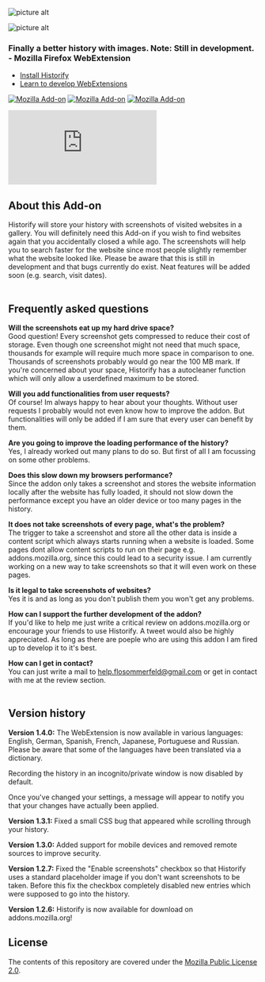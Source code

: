 ![picture alt](http://i.imgur.com/3COC7f4.png "Logo")




![picture alt](http://i.imgur.com/KkwRdP3.png "Demo screenshot")



### Finally a better history with images. Note: Still in development. - Mozilla Firefox WebExtension ###

* [Install Historify](https://addons.mozilla.org/en-US/firefox/addon/historify/)
* [Learn to develop WebExtensions](https://developer.mozilla.org/en-US/Add-ons/WebExtensions)

[![Mozilla Add-on](https://img.shields.io/badge/Status-Experimental-yellow.svg)](https://addons.mozilla.org/en-US/firefox/addon/historify/)   [![Mozilla Add-on](https://img.shields.io/badge/Version-1.4.0-yellow.svg)](https://addons.mozilla.org/en-US/firefox/addon/historify/)   [![Mozilla Add-on](https://img.shields.io/badge/Downloads-546-brightgreen.svg)](https://addons.mozilla.org/en-US/firefox/addon/historify/) 

[![Download via Sourceforge](https://sourceforge.net/sflogo.php?type=16&group_id=2946390)](https://sourceforge.net/p/historify/)


## About this Add-on

Historify will store your history with screenshots of visited websites in a gallery. You will definitely need this Add-on if you wish to find websites again that you accidentally closed a while ago. The screenshots will help you to search faster for the website since most people slightly remember what the website looked like. Please be aware that this is still in development and that bugs currently do exist. Neat features will be added soon (e.g. search, visit dates).
<br />
<br />
## Frequently asked questions

**Will the screenshots eat up my hard drive space?**<br />
Good question! Every screenshot gets compressed to reduce their cost of storage. Even though one screenshot might not need that much space, thousands for example will require much more space in comparison to one. Thousands of screenshots probably would go near the 100 MB mark. If you're concerned about your space, Historify has a autocleaner function which will only allow a userdefined maximum to be stored.

**Will you add functionalities from user requests?**<br />
Of course! Im always happy to hear about your thoughts. Without user requests I probably would not even know how to improve the addon. But functionalities will only be added if I am sure that every user can benefit by them.

**Are you going to improve the loading performance of the history?**<br />
Yes, I already worked out many plans to do so. But first of all I am focussing on some other problems.

**Does this slow down my browsers performance?**<br />
Since the addon only takes a screenshot and stores the website information locally after the website has fully loaded, it should not slow down the performance except you have an older device or too many pages in the history.

**It does not take screenshots of every page, what's the problem?**<br />
The trigger to take a screenshot and store all the other data is inside a content script which always starts running when a website is loaded. Some pages dont allow content scripts to run on their page e.g. addons.mozilla.org, since this could lead to a security issue. I am currently working on a new way to take screenshots so that it will even work on these pages.

**Is it legal to take screenshots of websites?**<br />
Yes it is and as long as you don't publish them you won't get any problems.

**How can I support the further development of the addon?**<br />
If you'd like to help me just write a critical review on addons.mozilla.org or encourage your friends to use Historify. A tweet would also be highly appreciated. As long as there are poeple who are using this addon I am fired up to develop it to it's best.

**How can I get in contact?**<br />
You can just write a mail to help.flosommerfeld@gmail.com or get in contact with me at the review section.
<br />
<br />
## Version history
__Version 1.4.0:__
  The WebExtension is now available in various languages: English, German, Spanish, French, Japanese, Portuguese and Russian. Please be aware that some of the languages have been translated via a dictionary.

  Recording the history in an incognito/private window is now disabled by default.

  Once you've changed your settings, a message will appear to notify you that your changes have actually been applied.

__Version 1.3.1:__
  Fixed a small CSS bug that appeared while scrolling through your history.

__Version 1.3.0:__
  Added support for mobile devices and removed remote sources to improve security.

__Version 1.2.7:__
  Fixed the "Enable screenshots" checkbox so that Historify uses a standard placeholder image if you don't want screenshots to be taken. Before this fix the checkbox completely disabled new entries which were supposed to go into the history.

__Version 1.2.6:__
  Historify is now available for download on addons.mozilla.org!



 ## License

The contents of this repository are covered under the [Mozilla Public License 2.0](LICENSE).
